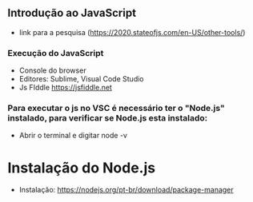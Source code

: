 ## Introdução ao JavaScript
- link para a pesquisa (https://2020.stateofjs.com/en-US/other-tools/)

### Execução do JavaScript
- Console do browser
- Editores: Sublime, Visual Code Studio
- Js FIddle https://jsfiddle.net
### Para executar o js no VSC é necessário ter o "Node.js" instalado, para verificar se Node.js esta instalado:
- Abrir o terminal e digitar node -v

# Instalação do Node.js
- Instalação: https://nodejs.org/pt-br/download/package-manager  
